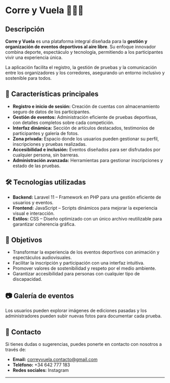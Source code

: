 # **Corre y Vuela** 🏃‍♂️🚀

## **Descripción**
**Corre y Vuela** es una plataforma integral diseñada para la **gestión y organización de eventos deportivos al aire libre**. Su enfoque innovador combina deporte, espectáculo y tecnología, permitiendo a los participantes vivir una experiencia única.  

La aplicación facilita el registro, la gestión de pruebas y la comunicación entre los organizadores y los corredores, asegurando un entorno inclusivo y sostenible para todos.

## **📌 Características principales**
- **Registro e inicio de sesión:** Creación de cuentas con almacenamiento seguro de datos de los participantes.
- **Gestión de eventos:** Administración eficiente de pruebas deportivas, con detalles completos sobre cada competición.
- **Interfaz dinámica:** Sección de artículos destacados, testimonios de participantes y galería de fotos.
- **Zona privada:** Espacio donde los usuarios pueden gestionar su perfil, inscripciones y pruebas realizadas.
- **Accesibilidad e inclusión:** Eventos diseñados para ser disfrutados por cualquier persona, sin barreras.
- **Administración avanzada:** Herramientas para gestionar inscripciones y estado de las pruebas.

## **🛠️ Tecnologías utilizadas**
- **Backend:** Laravel 11 – Framework en PHP para una gestión eficiente de usuarios y eventos.
- **Frontend:** JavaScript – Scripts dinámicos para mejorar la experiencia visual e interacción.
- **Estilos:** CSS – Diseño optimizado con un único archivo reutilizable para garantizar coherencia gráfica.

## **🎯 Objetivos**
- Transformar la experiencia de los eventos deportivos con animación y espectáculos audiovisuales.
- Facilitar la inscripción y participación con una interfaz intuitiva.
- Promover valores de sostenibilidad y respeto por el medio ambiente.
- Garantizar accesibilidad para personas con cualquier tipo de discapacidad.

## **📷 Galería de eventos**
Los usuarios pueden explorar imágenes de ediciones pasadas y los administradores pueden subir nuevas fotos para documentar cada prueba.

## **📩 Contacto**
Si tienes dudas o sugerencias, puedes ponerte en contacto con nosotros a través de:
- **Email:** correyvuela.contacto@gmail.com
- **Teléfono:** +34 642 777 183
- **Redes sociales:** Instagram

---

